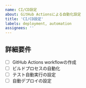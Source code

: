 ```yaml
---
name: CI/CD設定
about: GitHub Actionsによる自動化設定
title: 'CI/CD設定'
labels: deployment, automation
assignees: ''
---
```


## 詳細要件
- [ ] GitHub Actions workflowの作成
- [ ] ビルドプロセスの自動化
- [ ] テスト自動実行の設定
- [ ] 自動デプロイの設定
